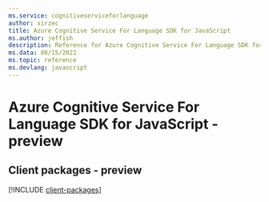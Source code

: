 ```yaml
---
ms.service: cognitiveserviceforlanguage
author: xirzec
title: Azure Cognitive Service For Language SDK for JavaScript
ms.author: jeffish
description: Reference for Azure Cognitive Service For Language SDK for JavaScript
ms.data: 08/15/2022
ms.topic: reference
ms.devlang: javascript
---
```

# Azure Cognitive Service For Language SDK for JavaScript - preview

## Client packages - preview
[!INCLUDE [client-packages](cognitive-service-for-language-client-index.md)]